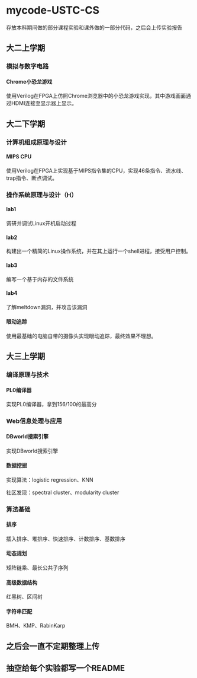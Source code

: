 # mycode-USTC-CS
存放本科期间做的部分课程实验和课外做的一部分代码，之后会上传实验报告



## 大二上学期
### 模拟与数字电路
#### Chrome小恐龙游戏
使用Verilog在FPGA上仿照Chrome浏览器中的小恐龙游戏实现，其中游戏画面通过HDMI连接至显示器上显示。



## 大二下学期
### 计算机组成原理与设计
#### MIPS CPU
使用Verilog在FPGA上实现基于MIPS指令集的CPU，实现46条指令、流水线、trap指令、断点调试。



### 操作系统原理与设计（H）

#### lab1

调研并调试Linux开机启动过程

#### lab2

构建出一个精简的Linux操作系统，并在其上运行一个shell进程，接受用户控制。

#### lab3

编写一个基于内存的文件系统

#### lab4

了解meltdown漏洞，并攻击该漏洞

#### 眼动追踪
使用最基础的电脑自带的摄像头实现眼动追踪，最终效果不理想。



## 大三上学期
### 编译原理与技术
#### PL0编译器

实现PL0编译器，拿到156/100的最高分



### Web信息处理与应用
#### DBworld搜索引擎

实现DBworld搜索引擎

#### 数据挖掘
实现算法：logistic regression、KNN

社区发现：spectral cluster、modularity cluster



### 算法基础
#### 排序
插入排序、堆排序、快速排序、计数排序、基数排序

#### 动态规划
矩阵链乘、最长公共子序列

#### 高级数据结构
红黑树、区间树

#### 字符串匹配
BMH、KMP、RabinKarp



## 之后会一直不定期整理上传
## 抽空给每个实验都写一个README
